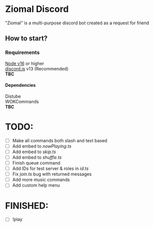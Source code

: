 # Ziomal Discord
"Ziomal" is a multi-purpose discord bot created as a request for friend
## How to start?  
### Requirements
[Node v16](https://nodejs.org/en/download/) or higher  
[discord.js](https://discord.js.org/#/) v13 (Recommended)  
**TBC**  
  
  
#### Dependencies  
Distube  
WOKCommands  
**TBC**  

# TODO:
- [ ] Make all commands both slash and text based
- [ ] Add embed to *nowPlaying.ts*
- [ ] Add embed to *skip.ts*
- [ ] Add embed to *shuffle.ts*
- [ ] Finish queue command
- [ ] Add IDs for test server & roles in *id.ts*
- [ ] Fix *join.ts* bug with returned messages
- [ ] Add more music commands
- [ ] Add custom help menu  

# FINISHED: 
- [ ] !play